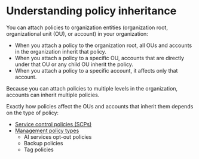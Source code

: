# Understanding policy inheritance<a name="orgs_manage_policies_inheritance"></a>

You can attach policies to organization entities \(organization root, organizational unit \(OU\), or account\) in your organization:
+ When you attach a policy to the organization root, all OUs and accounts in the organization inherit that policy\. 
+ When you attach a policy to a specific OU, accounts that are directly under that OU or any child OU inherit the policy\.
+ When you attach a policy to a specific account, it affects only that account\. 

Because you can attach policies to multiple levels in the organization, accounts can inherit multiple policies\.

Exactly how policies affect the OUs and accounts that inherit them depends on the type of policy:
+ [Service control policies \(SCPs\)](orgs_manage_policies_inheritance_auth.md)
+ [Management policy types](orgs_manage_policies_inheritance_mgmt.md)
  + AI services opt\-out policies
  + Backup policies
  + Tag policies